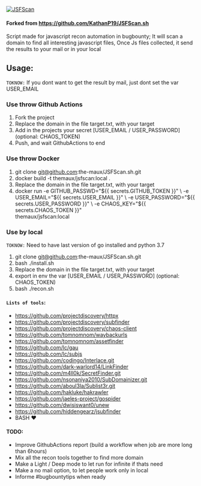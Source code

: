 [![JSFScan](https://github.com/the-maux/JSFScan.sh/actions/workflows/jsfs_recon.yml/badge.svg)](https://github.com/the-maux/JSFScan.sh/actions/workflows/jsfs_recon.yml)  
#### Forked from https://github.com/KathanP19/JSFScan.sh 

Script made for javascript recon automation in bugbounty;
It will scan a domain to find all interesting javascript files,
Once Js files collected, it send the results to your mail or in your local

## Usage:

`TOKNOW:` If you dont want to get the result by mail, just dont set the var USER_EMAIL

### Use throw Github Actions 
1. Fork the project
2. Replace the domain in the file target.txt, with your target
3. Add in the projects your secret [USER_EMAIL / USER_PASSWORD] (optional: CHAOS_TOKEN)
3. Push, and wait GithubActions to end

### Use throw Docker
1. git clone git@github.com:the-maux/JSFScan.sh.git
2. docker build -t themaux/jsfscan:local .
3. Replace the domain in the file target.txt, with your target
4. docker run -e GITHUB_PASSWD="${{ secrets.GITHUB_TOKEN }}" \ 
        -e USER_EMAIL="${{ secrets.USER_EMAIL }}" \ 
        -e USER_PASSWORD="${{ secrets.USER_PASSWORD }}" \
        -e CHAOS_KEY="${{ secrets.CHAOS_TOKEN }}" \
        themaux/jsfscan:local

### Use by local 
`TOKNOW:` Need to have last version of go installed and python 3.7
1. git clone git@github.com:the-maux/JSFScan.sh.git
2. bash ./install.sh
3. Replace the domain in the file target.txt, with your target
4. export in env the var [USER_EMAIL / USER_PASSWORD] (optional: CHAOS_TOKEN)
5. bash ./recon.sh

#### `Lists of tools`: 
- https://github.com/projectdiscovery/httpx
- https://github.com/projectdiscovery/subfinder
- https://github.com/projectdiscovery/chaos-client
- https://github.com/tomnomnom/waybackurls
- https://github.com/tomnomnom/assetfinder
- https://github.com/lc/gau
- https://github.com/lc/subjs
- https://github.com/codingo/Interlace.git
- https://github.com/dark-warlord14/LinkFinder
- https://github.com/m4ll0k/SecretFinder.git
- https://github.com/nsonaniya2010/SubDomainizer.git
- https://github.com/aboul3la/Sublist3r.git
- https://github.com/hakluke/hakrawler
- https://github.com/jaeles-project/gospider
- https://github.com/dwisiswant0/unew
- https://github.com/hiddengearz/jsubfinder
- BASH :heart:


#### TODO:
- Improve GithubActions report (build a workflow when job are more long than 6hours)
- Mix all the recon tools together to find more domain
- Make a Light / Deep mode to let run for infinite if thats need
- Make a no mail option, to let people work only in local
- Informe #bugbountytips when ready 